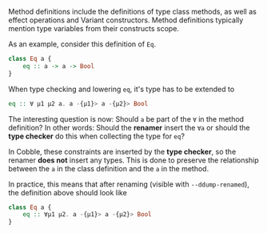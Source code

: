 Method definitions include the definitions of type class methods, as well as effect operations and Variant constructors.
Method definitions typically mention type variables from their constructs scope.

As an example, consider this definition of `Eq`.
```hs
class Eq a {
    eq :: a -> a -> Bool
}
```

When type checking and lowering `eq`, it's type has to be extended to 
```hs
eq :: ∀ μ1 μ2 a. a -{μ1}> a -{μ2}> Bool
```
The interesting question is now: Should `a` be part of the `∀` in the method definition? In other words: Should the **renamer** insert the `∀a` or should the **type checker** do this when collecting the type for `eq`?

In Cobble, these constraints are inserted by the **type checker**, so the renamer **does not** insert any types.
This is done to preserve the relationship between the `a` in the class definition and the `a` in the method.

In practice, this means that after renaming (visible with `--ddump-renamed`), the definition above should look like

```hs
class Eq a {
    eq :: ∀μ1 μ2. a -{μ1}> a -{μ2}> Bool
}
```

